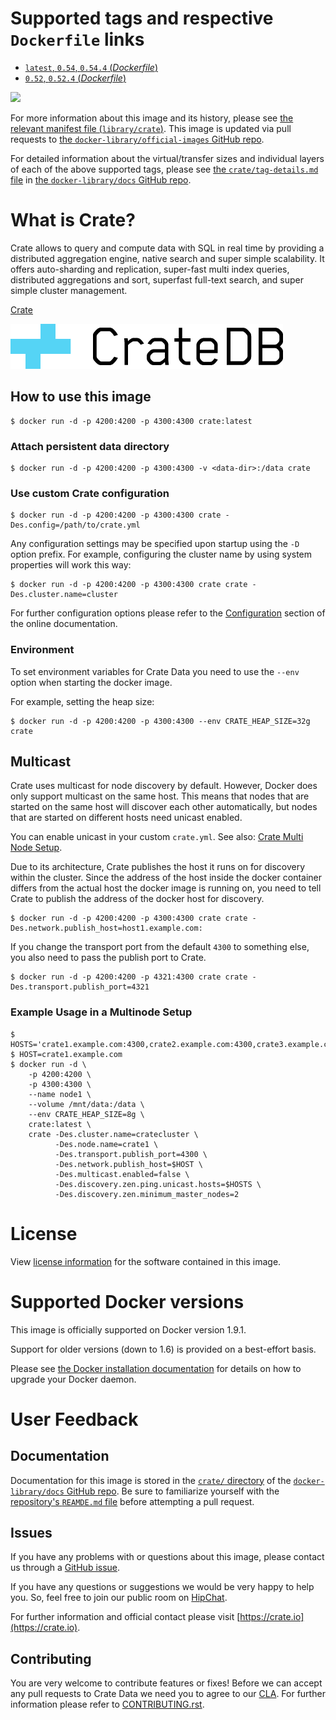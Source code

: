 # Supported tags and respective `Dockerfile` links

-	[`latest`, `0.54`, `0.54.4` (*Dockerfile*)](https://github.com/crate/docker-crate/blob/921b64f8b8ad1711a246dafcdcd126343b0b7cad/Dockerfile)
-	[`0.52`, `0.52.4` (*Dockerfile*)](https://github.com/crate/docker-crate/blob/cce8f796ba8936250eb380235cde47be494d1e95/Dockerfile)

[![](https://badge.imagelayers.io/crate:latest.svg)](https://imagelayers.io/?images=crate:latest,crate:0.52)

For more information about this image and its history, please see [the relevant manifest file (`library/crate`)](https://github.com/docker-library/official-images/blob/master/library/crate). This image is updated via pull requests to [the `docker-library/official-images` GitHub repo](https://github.com/docker-library/official-images).

For detailed information about the virtual/transfer sizes and individual layers of each of the above supported tags, please see [the `crate/tag-details.md` file](https://github.com/docker-library/docs/blob/master/crate/tag-details.md) in [the `docker-library/docs` GitHub repo](https://github.com/docker-library/docs).

# What is Crate?

Crate allows to query and compute data with SQL in real time by providing a distributed aggregation engine, native search and super simple scalability. It offers auto-sharding and replication, super-fast multi index queries, distributed aggregations and sort, superfast full-text search, and super simple cluster management.

[Crate](https://crate.io/)

![logo](https://raw.githubusercontent.com/docker-library/docs/de809758bd3f9724caa5377695f161795f3eb8a1/crate/logo.png)

## How to use this image

```console
$ docker run -d -p 4200:4200 -p 4300:4300 crate:latest
```

### Attach persistent data directory

```console
$ docker run -d -p 4200:4200 -p 4300:4300 -v <data-dir>:/data crate
```

### Use custom Crate configuration

```console
$ docker run -d -p 4200:4200 -p 4300:4300 crate -Des.config=/path/to/crate.yml
```

Any configuration settings may be specified upon startup using the `-D` option prefix. For example, configuring the cluster name by using system properties will work this way:

```console
$ docker run -d -p 4200:4200 -p 4300:4300 crate crate -Des.cluster.name=cluster
```

For further configuration options please refer to the [Configuration](https://crate.io/docs/stable/configuration.html) section of the online documentation.

### Environment

To set environment variables for Crate Data you need to use the `--env` option when starting the docker image.

For example, setting the heap size:

```console
$ docker run -d -p 4200:4200 -p 4300:4300 --env CRATE_HEAP_SIZE=32g crate
```

## Multicast

Crate uses multicast for node discovery by default. However, Docker does only support multicast on the same host. This means that nodes that are started on the same host will discover each other automatically, but nodes that are started on different hosts need unicast enabled.

You can enable unicast in your custom `crate.yml`. See also: [Crate Multi Node Setup](https://crate.io/docs/en/latest/best_practice/multi_node_setup.html).

Due to its architecture, Crate publishes the host it runs on for discovery within the cluster. Since the address of the host inside the docker container differs from the actual host the docker image is running on, you need to tell Crate to publish the address of the docker host for discovery.

```console
$ docker run -d -p 4200:4200 -p 4300:4300 crate crate -Des.network.publish_host=host1.example.com:
```

If you change the transport port from the default `4300` to something else, you also need to pass the publish port to Crate.

```console
$ docker run -d -p 4200:4200 -p 4321:4300 crate crate -Des.transport.publish_port=4321
```

### Example Usage in a Multinode Setup

```console
$ HOSTS='crate1.example.com:4300,crate2.example.com:4300,crate3.example.com:4300'
$ HOST=crate1.example.com
$ docker run -d \
	-p 4200:4200 \
	-p 4300:4300 \
	--name node1 \
	--volume /mnt/data:/data \
	--env CRATE_HEAP_SIZE=8g \
	crate:latest \
	crate -Des.cluster.name=cratecluster \
		  -Des.node.name=crate1 \
		  -Des.transport.publish_port=4300 \
		  -Des.network.publish_host=$HOST \
		  -Des.multicast.enabled=false \
		  -Des.discovery.zen.ping.unicast.hosts=$HOSTS \
		  -Des.discovery.zen.minimum_master_nodes=2
```

# License

View [license information](https://github.com/crate/crate/blob/master/LICENSE.txt) for the software contained in this image.

# Supported Docker versions

This image is officially supported on Docker version 1.9.1.

Support for older versions (down to 1.6) is provided on a best-effort basis.

Please see [the Docker installation documentation](https://docs.docker.com/installation/) for details on how to upgrade your Docker daemon.

# User Feedback

## Documentation

Documentation for this image is stored in the [`crate/` directory](https://github.com/docker-library/docs/tree/master/crate) of the [`docker-library/docs` GitHub repo](https://github.com/docker-library/docs). Be sure to familiarize yourself with the [repository's `REAMDE.md` file](https://github.com/docker-library/docs/blob/master/README.md) before attempting a pull request.

## Issues

If you have any problems with or questions about this image, please contact us through a [GitHub issue](https://github.com/crate/docker-crate/issues).

If you have any questions or suggestions we would be very happy to help you. So, feel free to join our public room on [HipChat](https://www.hipchat.com/g7Pc2CYwi).

For further information and official contact please visit [https://crate.io](https://crate.io).

## Contributing

You are very welcome to contribute features or fixes! Before we can accept any pull requests to Crate Data we need you to agree to our [CLA](https://crate.io/community/contribute/). For further information please refer to [CONTRIBUTING.rst](https://github.com/crate/crate/blob/master/CONTRIBUTING.rst).
